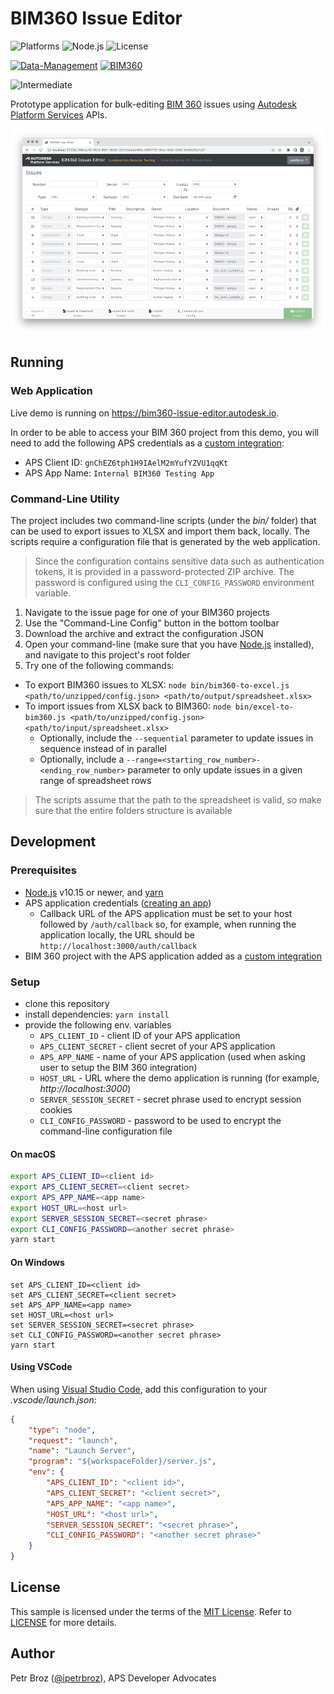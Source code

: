 # BIM360 Issue Editor

![Platforms](https://img.shields.io/badge/platform-Windows|MacOS-lightgray.svg)
![Node.js](https://img.shields.io/badge/node-%3E%3D%2010.0.0-brightgreen.svg)
![License](https://img.shields.io/badge/license-MIT-green.svg)

[![Data-Management](https://img.shields.io/badge/Data%20Management-v1-green.svg)](https://forge.autodesk.com/en/docs/data/v2/reference)
[![BIM360](https://img.shields.io/badge/BIM360-v1-green.svg)](https://forge.autodesk.com/en/docs/bim360/v1/reference)

![Intermediate](https://img.shields.io/badge/Level-Intermediate-blue.svg)

Prototype application for bulk-editing [BIM 360](https://www.autodesk.com/bim-360/) issues
using [Autodesk Platform Services](https://aps.autodesk.com) APIs.

![thumbnail](./thumbnail.png)

## Running

### Web Application

Live demo is running on https://bim360-issue-editor.autodesk.io.

In order to be able to access your BIM 360 project from this demo, you will need to add
the following APS credentials as a [custom integration](https://forge.autodesk.com/en/docs/bim360/v1/tutorials/getting-started/manage-access-to-docs):

- APS Client ID: `gnChEZ6tph1H9IAelM2mYufYZVU1qqKt`
- APS App Name: `Internal BIM360 Testing App`

### Command-Line Utility

The project includes two command-line scripts (under the _bin/_ folder) that can be used
to export issues to XLSX and import them back, locally. The scripts require a configuration
file that is generated by the web application.

> Since the configuration contains sensitive data such as authentication tokens,
> it is provided in a password-protected ZIP archive. The password is configured
> using the `CLI_CONFIG_PASSWORD` environment variable.

1. Navigate to the issue page for one of your BIM360 projects
2. Use the "Command-Line Config" button in the bottom toolbar
3. Download the archive and extract the configuration JSON
4. Open your command-line (make sure that you have [Node.js](https://nodejs.org/en) installed), and navigate to this project's root folder
5. Try one of the following commands:
  - To export BIM360 issues to XLSX: `node bin/bim360-to-excel.js <path/to/unzipped/config.json> <path/to/output/spreadsheet.xlsx>`
  - To import issues from XLSX back to BIM360: `node bin/excel-to-bim360.js <path/to/unzipped/config.json> <path/to/input/spreadsheet.xlsx>`
    - Optionally, include the `--sequential` parameter to update issues in sequence instead of in parallel
    - Optionally, include a `--range=<starting_row_number>-<ending_row_number>` parameter to only update issues in a given range of spreadsheet rows
  > The scripts assume that the path to the spreadsheet is valid, so make sure that the entire folders structure is available

## Development

### Prerequisites

- [Node.js](https://nodejs.org) v10.15 or newer, and [yarn](https://yarnpkg.com)
- APS application credentials ([creating an app](https://forge.autodesk.com/en/docs/oauth/v2/tutorials/create-app/))
  - Callback URL of the APS application must be set to your host followed by `/auth/callback` so, for example, when running the application locally, the URL should be `http://localhost:3000/auth/callback`
- BIM 360 project with the APS application added as a [custom integration](https://forge.autodesk.com/en/docs/bim360/v1/tutorials/getting-started/manage-access-to-docs)

### Setup

- clone this repository
- install dependencies: `yarn install`
- provide the following env. variables
  - `APS_CLIENT_ID` - client ID of your APS application
  - `APS_CLIENT_SECRET` - client secret of your APS application
  - `APS_APP_NAME` - name of your APS application (used when asking user to setup the BIM 360 integration)
  - `HOST_URL` - URL where the demo application is running (for example, _http://localhost:3000_)
  - `SERVER_SESSION_SECRET` - secret phrase used to encrypt session cookies
  - `CLI_CONFIG_PASSWORD` - password to be used to encrypt the command-line configuration file

#### On macOS

```bash
export APS_CLIENT_ID=<client id>
export APS_CLIENT_SECRET=<client secret>
export APS_APP_NAME=<app name>
export HOST_URL=<host url>
export SERVER_SESSION_SECRET=<secret phrase>
export CLI_CONFIG_PASSWORD=<another secret phrase>
yarn start
```

#### On Windows

```
set APS_CLIENT_ID=<client id>
set APS_CLIENT_SECRET=<client secret>
set APS_APP_NAME=<app name>
set HOST_URL=<host url>
set SERVER_SESSION_SECRET=<secret phrase>
set CLI_CONFIG_PASSWORD=<another secret phrase>
yarn start
```

#### Using VSCode

When using [Visual Studio Code](https://code.visualstudio.com), add this configuration to your _.vscode/launch.json_:

```json
{
    "type": "node",
    "request": "launch",
    "name": "Launch Server",
    "program": "${workspaceFolder}/server.js",
    "env": {
        "APS_CLIENT_ID": "<client id>",
        "APS_CLIENT_SECRET": "<client secret>",
        "APS_APP_NAME": "<app name>",
        "HOST_URL": "<host url>",
        "SERVER_SESSION_SECRET": "<secret phrase>",
        "CLI_CONFIG_PASSWORD": "<another secret phrase>"
    }
}
```

## License

This sample is licensed under the terms of the [MIT License](https://tldrlegal.com/license/mit-license).
Refer to [LICENSE](LICENSE) for more details.

## Author

Petr Broz ([@ipetrbroz](https://twitter.com/ipetrbroz)), APS Developer Advocates
